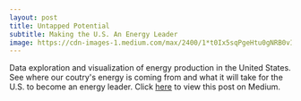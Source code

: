 ```yaml
---
layout: post
title: Untapped Potential
subtitle: Making the U.S. An Energy Leader
image: https://cdn-images-1.medium.com/max/2400/1*t0Ix5sqPgeHtu0gNRB0vIA.jpeg
--- 
```

Data exploration and visualization of energy production in the United States. See where our coutry's energy is coming from and what it will take for the U.S. to become an energy leader.
Click [here](https://blog.usejournal.com/untapped-potential-making-the-u-s-an-energy-leader-378b387263fa?source=friends_link&sk=997e51020e1058c014d4eccd87b7a7d5) to view this post on Medium. 

